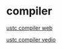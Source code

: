 # compiler

[ustc compiler web](http://staff.ustc.edu.cn/~bjhua/courses/compiler/2014/)

[ustc compiler vedio](https://mooc.study.163.com/learn/1000002001?tid=1000003000#/learn/content?type=detail&id=1000034009&cid=1000031019)


